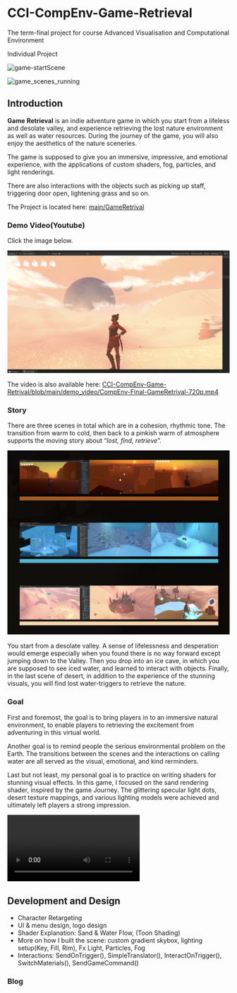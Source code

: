# CCI-CompEnv-Game-Retrieval

The term-final project for course Advanced Visualisation and Computational Environment

Individual Project

![game-startScene](README.assets/game-startScene.gif)

![game_scenes_running](README.assets/game_scenes_running.gif)

## Introduction

**Game** **Retrieval** is an indie adventure game in which you start from a lifeless and desolate valley, and experience retrieving the lost nature environment as well as water resources. During the journey of the game, you will also enjoy the aesthetics of the nature sceneries. 

The game is supposed to give you an immersive, impressive, and emotional experience, with the applications of custom shaders, fog, particles, and light renderings.

There are also interactions with the objects such as picking up staff, triggering door open, lightening grass and so on. 

The Project is located here: [main/GameRetrival](https://github.com/nannz/CCI-CompEnv-Game-Retrival/tree/main/GameRetrival)

### Demo Video(Youtube)

Click the image below.

[![Demo Video](README.assets/Game_Sand_Scene_screenShot.png)](https://www.youtube.com/watch?v=PofXuApfCjs "Demo Video on Youtube: CompEnv-Final-GameRetrieval")

The video is also available here: [CCI-CompEnv-Game-Retrival/blob/main/demo_video/CompEnv-Final-GameRetrival-720p.mp4](https://github.com/nannz/CCI-CompEnv-Game-Retrival/blob/main/demo_video/CompEnv-Final-GameRetrival-720p.mp4)

### Story

There are three scenes in total which are in a cohesion, rhythmic tone. The transition from warm to cold, then back to a pinkish warm of atmosphere supports the moving story about “*lost, find, retrieve*”. 

![scene-colorToningChange](README.assets/scene-colorToningChange.png)

You start from a desolate valley. A sense of lifelessness and  desperation would emerge especially when you found there is no way forward except jumping down to the Valley. Then you drop into an ice cave, in which you are supposed to see iced water, and learned to interact with objects. Finally, in the last scene of desert, in addition to the experience of the stunning visuals, you will find lost water-triggers to retrieve the nature.

### Goal

First and foremost, the goal is to bring players in to an immersive natural environment, to enable players to retrieving the excitement from adventuring in this virtual world.

Another goal is to remind people the serious environmental problem on the Earth. The transitions between the scenes and the interactions on calling water are all served as the visual, emotional, and kind rerminders.

Last but not least, my personal goal is to practice on writing shaders for stunning visual effects. In this game, I focused on the sand rendering shader, inspired by the game Journey. The glittering specular light dots, desert texture mappings, and various lighting models were achieved and ultimately left players a strong impression.

<video src="README.assets/Game_Sand_Running.mov"></video>

## Development and Design

- Character Retargeting
- UI & menu design, logo design
- Shader Explanation: Sand & Water Flow, (Toon Shading)
- More on how I built the scene: custom gradient skybox, lighting setup(Key, Fill, Rim), Fx Light, Particles, Fog
- Interactions: SendOnTrigger(), SimpleTranslator(), InteractOnTrigger(), SwitchMaterials(), SendGameCommand()

### Blog



